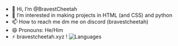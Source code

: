 - 👋 Hi, I’m @BravestCheetah
- 👀 I’m interested in making projects in HTML (and CSS) and python
- 📫 How to reach me dm me on discord (bravestcheetah)
- 😄 Pronouns: He/Him
- ⚡ bravestcheetah.xyz !
![Languages](http://github-profile-summary-cards.vercel.app/api/cards/repos-per-language?username=BravestCheetah&theme=github_dark)


<!---
BravestCheetah/BravestCheetah is a ✨ special ✨ repository because its `README.md` (this file) appears on your GitHub profile.
You can click the Preview link to take a look at your changes.
--->
